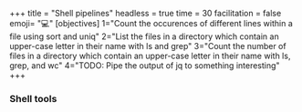 +++
title = "Shell pipelines"
headless = true
time = 30
facilitation = false
emoji= "💻"
[objectives]
    1="Count the occurences of different lines within a file using sort and uniq"
    2="List the files in a directory which contain an upper-case letter in their name with ls and grep"
    3="Count the number of files in a directory which contain an upper-case letter in their name with ls, grep, and wc"
    4="TODO: Pipe the output of jq to something interesting"
+++

### Shell tools